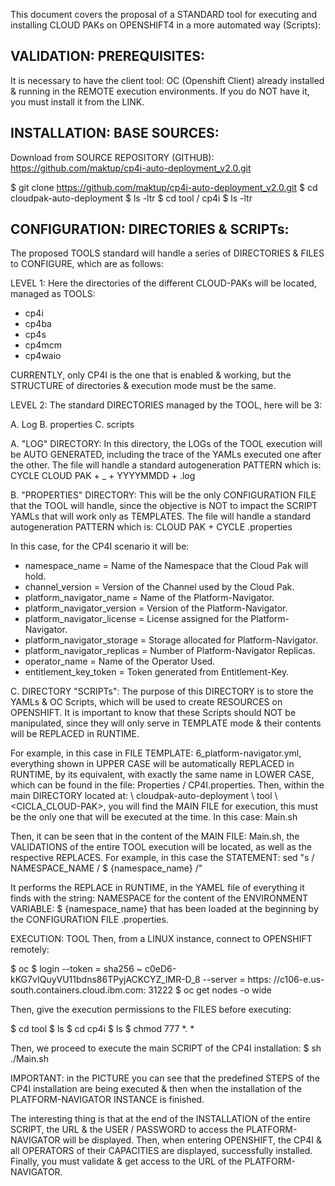 
This document covers the proposal of a STANDARD tool for executing and installing CLOUD PAKs on OPENSHIFT4 in a more automated way (Scripts):

VALIDATION: PREREQUISITES:
-------------------------
It is necessary to have the client tool: OC (Openshift Client) already installed & running in the REMOTE execution environments. If you do NOT have it, you must install it from the LINK.


INSTALLATION: BASE SOURCES:
-------------------------
Download from SOURCE REPOSITORY (GITHUB): https://github.com/maktup/cp4i-auto-deployment_v2.0.git
 
$ git clone https://github.com/maktup/cp4i-auto-deployment_v2.0.git
$ cd cloudpak-auto-deployment
$ ls -ltr
$ cd tool / cp4i
$ ls -ltr


CONFIGURATION: DIRECTORIES & SCRIPTs:
------------------------------------
The proposed TOOLS standard will handle a series of DIRECTORIES & FILES to CONFIGURE, which are as follows:

LEVEL 1:
Here the directories of the different CLOUD-PAKs will be located, managed as TOOLS:

- cp4i
- cp4ba
- cp4s
- cp4mcm
- cp4waio


CURRENTLY, only CP4I is the one that is enabled & working, but the STRUCTURE of directories & execution mode must be the same.

LEVEL 2:
The standard DIRECTORIES managed by the TOOL, here will be 3:

A. Log
B. properties
C. scripts


A. "LOG" DIRECTORY:
In this directory, the LOGs of the TOOL execution will be AUTO GENERATED, including the trace of the YAMLs executed one after the other.
The file will handle a standard autogeneration PATTERN which is:
CYCLE CLOUD PAK + _ + YYYYMMDD + .log

B. "PROPERTIES" DIRECTORY:
This will be the only CONFIGURATION FILE that the TOOL will handle, since the objective is NOT to impact the SCRIPT YAMLs that will work only as TEMPLATES.
The file will handle a standard autogeneration PATTERN which is:
CLOUD PAK + CYCLE .properties

In this case, for the CP4I scenario it will be:

- namespace_name = Name of the Namespace that the Cloud Pak will hold.
- channel_version = Version of the Channel used by the Cloud Pak.
- platform_navigator_name = Name of the Platform-Navigator.
- platform_navigator_version = Version of the Platform-Navigator.
- platform_navigator_license = License assigned for the Platform-Navigator.
- platform_navigator_storage = Storage allocated for Platform-Navigator.
- platform_navigator_replicas = Number of Platform-Navigator Replicas.
- operator_name = Name of the Operator Used.
- entitlement_key_token = Token generated from Entitlement-Key. 

C. DIRECTORY "SCRIPTs":
The purpose of this DIRECTORY is to store the YAMLs & OC Scripts, which will be used to create RESOURCES on OPENSHIFT.
It is important to know that these Scripts should NOT be manipulated, since they will only serve in TEMPLATE mode & their contents will be REPLACED in RUNTIME.

For example, in this case in FILE TEMPLATE: 6_platform-navigator.yml, everything shown in UPPER CASE will be automatically REPLACED in RUNTIME, by its equivalent, with exactly the same name in LOWER CASE, which can be found in the file: Properties / CP4I.properties.
Then, within the main DIRECTORY located at: \ cloudpak-auto-deployment \ tool \ <CICLA_CLOUD-PAK>, you will find the MAIN FILE for execution, this must be the only one that will be executed at the time.
In this case: Main.sh


Then, it can be seen that in the content of the MAIN FILE: Main.sh, the VALIDATIONS of the entire TOOL execution will be located, as well as the respective REPLACES.
For example, in this case the STATEMENT: sed "s / NAMESPACE_NAME / $ {namespace_name} /"

It performs the REPLACE in RUNTIME, in the YAMEL file of everything it finds with the string: NAMESPACE for the content of the ENVIRONMENT VARIABLE: $ {namespace_name} that has been loaded at the beginning by the CONFIGURATION FILE .properties.


EXECUTION: TOOL
Then, from a LINUX instance, connect to OPENSHIFT remotely:
  
$ oc $ login --token = sha256 ~ c0eD6-kKG7vIQuyVU11bdns86TPyjACKCYZ_lMR-D_8 --server = https: //c106-e.us-south.containers.cloud.ibm.com: 31222
$ oc get nodes -o wide

Then, give the execution permissions to the FILES before executing:

$ cd tool
$ ls
$ cd cp4i
$ ls
$ chmod 777 *. *

Then, we proceed to execute the main SCRIPT of the CP4I installation:
$ sh ./Main.sh

IMPORTANT: in the PICTURE you can see that the predefined STEPS of the CP4I installation are being executed & then when the installation of the PLATFORM-NAVIGATOR INSTANCE is finished.

The interesting thing is that at the end of the INSTALLATION of the entire SCRIPT, the URL & the USER / PASSWORD to access the PLATFORM-NAVIGATOR will be displayed.
Then, when entering OPENSHIFT, the CP4I & all OPERATORS of their CAPACITIES are displayed, successfully installed.
Finally, you must validate & get access to the URL of the PLATFORM-NAVIGATOR.

